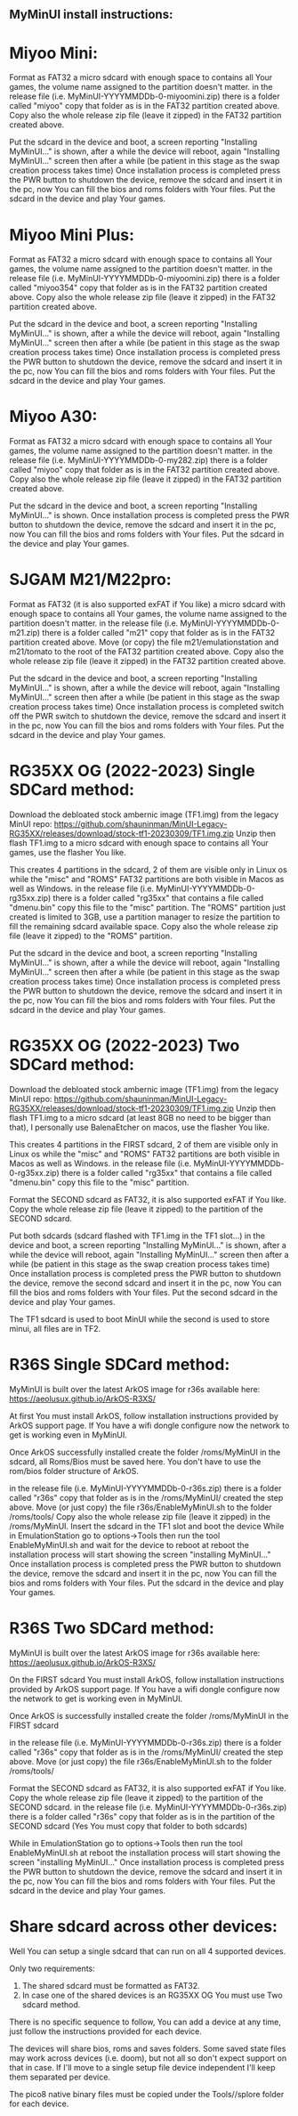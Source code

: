 ## MyMinUI install instructions:

# Miyoo Mini:

Format as FAT32 a micro sdcard with enough space to contains all Your games, the volume name assigned to the partition doesn't matter.
in the release file (i.e. MyMinUI-YYYYMMDDb-0-miyoomini.zip) there is a folder called "miyoo" copy that folder as is in the FAT32 partition created above.
Copy also the whole release zip file (leave it zipped) in the FAT32 partition created above.

Put the sdcard in the device and boot, a screen reporting "Installing MyMinUI..." is shown, after a while the device will reboot, again "Installing MyMinUI..." screen then after a while (be patient in this stage as the swap creation process takes time)
Once installation process is completed press the PWR button to shutdown the device, remove the sdcard and insert it in the pc, now You can fill the bios and roms folders with Your files. Put the sdcard in the device and play Your games. 


# Miyoo Mini Plus:

Format as FAT32 a micro sdcard with enough space to contains all Your games, the volume name assigned to the partition doesn't matter.
in the release file (i.e. MyMinUI-YYYYMMDDb-0-miyoomini.zip) there is a folder called "miyoo354" copy that folder as is in the FAT32 partition created above.
Copy also the whole release zip file (leave it zipped) in the FAT32 partition created above.

Put the sdcard in the device and boot, a screen reporting "Installing MyMinUI..." is shown, after a while the device will reboot, again "Installing MyMinUI..." screen then after a while (be patient in this stage as the swap creation process takes time)
Once installation process is completed press the PWR button to shutdown the device, remove the sdcard and insert it in the pc, now You can fill the bios and roms folders with Your files. Put the sdcard in the device and play Your games. 


# Miyoo A30:

Format as FAT32 a micro sdcard with enough space to contains all Your games, the volume name assigned to the partition doesn't matter.
in the release file (i.e. MyMinUI-YYYYMMDDb-0-my282.zip) there is a folder called "miyoo" copy that folder as is in the FAT32 partition created above.
Copy also the whole release zip file (leave it zipped) in the FAT32 partition created above.

Put the sdcard in the device and boot, a screen reporting "Installing MyMinUI..." is shown.
Once installation process is completed press the PWR button to shutdown the device, remove the sdcard and insert it in the pc, now You can fill the bios and roms folders with Your files. Put the sdcard in the device and play Your games. 


# SJGAM M21/M22pro:

Format as FAT32 (it is also supported exFAT if You like) a micro sdcard with enough space to contains all Your games, the volume name assigned to the partition doesn't matter.
in the release file (i.e. MyMinUI-YYYYMMDDb-0-m21.zip) there is a folder called "m21" copy that folder as is in the FAT32 partition created above.
Move (or copy) the file m21/emulationstation and m21/tomato to the root of the FAT32 partition created above.
Copy also the whole release zip file (leave it zipped) in the FAT32 partition created above.

Put the sdcard in the device and boot, a screen reporting "Installing MyMinUI..." is shown, after a while the device will reboot, again "Installing MyMinUI..." screen then after a while (be patient in this stage as the swap creation process takes time)
Once installation process is completed switch off the PWR switch to shutdown the device, remove the sdcard and insert it in the pc, now You can fill the bios and roms folders with Your files. Put the sdcard in the device and play Your games. 


# RG35XX OG (2022-2023) Single SDCard method:

Download the debloated stock ambernic image (TF1.img) from the legacy MinUI repo: https://github.com/shauninman/MinUI-Legacy-RG35XX/releases/download/stock-tf1-20230309/TF1.img.zip
Unzip then flash TF1.img to a micro sdcard with enough space to contains all Your games, use the flasher You like. 

This creates 4 partitions in the sdcard, 2 of them are visible only in Linux os while the "misc" and "ROMS" FAT32 partitions are both visible in Macos as well as Windows.
in the release file (i.e. MyMinUI-YYYYMMDDb-0-rg35xx.zip) there is a folder called "rg35xx" that contains a file called "dmenu.bin" copy this file to the "misc" partition.
The "ROMS" partition just created is limited to 3GB, use a partition manager to resize the partition to fill the remaining sdcard available space. 
Copy also the whole release zip file (leave it zipped) to the "ROMS" partition.

Put the sdcard in the device and boot, a screen reporting "Installing MyMinUI..." is shown, after a while the device will reboot, again "Installing MyMinUI..." screen then after a while (be patient in this stage as the swap creation process takes time)
Once installation process is completed press the PWR button to shutdown the device, remove the sdcard and insert it in the pc, now You can fill the bios and roms folders with Your files. Put the sdcard in the device and play Your games. 


# RG35XX OG (2022-2023) Two SDCard method:

Download the debloated stock ambernic image (TF1.img) from the legacy MinUI repo: https://github.com/shauninman/MinUI-Legacy-RG35XX/releases/download/stock-tf1-20230309/TF1.img.zip
Unzip then flash TF1.img to a micro sdcard (at least 8GB no need to be bigger than that), I personally use BalenaEtcher on macos, use the flasher You like. 

This creates 4 partitions in the FIRST sdcard, 2 of them are visible only in Linux os while the "misc" and "ROMS" FAT32 partitions are both visible in Macos as well as Windows.
in the release file (i.e. MyMinUI-YYYYMMDDb-0-rg35xx.zip) there is a folder called "rg35xx" that contains a file called "dmenu.bin" copy this file to the "misc" partition.

Format the SECOND sdcard as FAT32, it is also supported exFAT if You like.
Copy the whole release zip file (leave it zipped) to the partition of the SECOND sdcard.

Put both sdcards (sdcard flashed with TF1.img in the TF1 slot...) in the device and boot, a screen reporting "Installing MyMinUI..." is shown, after a while the device will reboot, again "Installing MyMinUI..." screen then after a while (be patient in this stage as the swap creation process takes time)
Once installation process is completed press the PWR button to shutdown the device, remove the second sdcard and insert it in the pc, now You can fill the bios and roms folders with Your files. Put the second sdcard in the device and play Your games. 

The TF1 sdcard is used to boot MinUI while the second is used to store minui, all files are in TF2.


# R36S Single SDCard method:

MyMinUI is built over the latest ArkOS image for r36s available here: https://aeolusux.github.io/ArkOS-R3XS/ 

At first You must install ArkOS, follow installation instructions provided by ArkOS support page. If You have a wifi dongle configure now the network to get is working even in MyMinUI.

Once ArkOS successfully installed create the folder <EASYROMS>/roms/MyMinUI in the sdcard, all Roms/Bios must be saved here. You don't have to use the rom/bios folder structure of ArkOS.

in the release file (i.e. MyMinUI-YYYYMMDDb-0-r36s.zip) there is a folder called "r36s" copy that folder as is in the <EASYROMS>/roms/MyMinUI/ created the step above.
Move (or just copy) the file r36s/EnableMyMinUI.sh to the folder <EASYROMS>/roms/tools/
Copy also the whole release zip file (leave it zipped) in the <EASYROMS>/roms/MyMinUI.
Insert the sdcard in the TF1 slot and boot the device
While in EmulationStation go to options->Tools then run the tool EnableMyMinUI.sh and wait for the device to reboot
at reboot the installation process will start showing the screen "installing MyMinUI..."
Once installation process is completed press the PWR button to shutdown the device, remove the sdcard and insert it in the pc, now You can fill the bios and roms folders with Your files. Put the sdcard in the device and play Your games. 


# R36S Two SDCard method:

MyMinUI is built over the latest ArkOS image for r36s available here: https://aeolusux.github.io/ArkOS-R3XS/ 

On the FIRST sdcard You must install ArkOS, follow installation instructions provided by ArkOS support page. If You have a wifi dongle configure now the network to get is working even in MyMinUI.

Once ArkOS is successfully installed create the folder <EASYROMS>/roms/MyMinUI in the FIRST sdcard

in the release file (i.e. MyMinUI-YYYYMMDDb-0-r36s.zip) there is a folder called "r36s" copy that folder as is in the <EASYROMS>/roms/MyMinUI/ created the step above.
Move (or just copy) the file r36s/EnableMyMinUI.sh to the folder <EASYROMS>/roms/tools/

Format the SECOND sdcard as FAT32, it is also supported exFAT if You like.
Copy the whole release zip file (leave it zipped) to the partition of the SECOND sdcard.
in the release file (i.e. MyMinUI-YYYYMMDDb-0-r36s.zip) there is a folder called "r36s" copy that folder as is in the partition of the SECOND sdcard (Yes You must copy that folder to both sdcards)

While in EmulationStation go to options->Tools then run the tool EnableMyMinUI.sh 
at reboot the installation process will start showing the screen "installing MyMinUI..."
Once installation process is completed press the PWR button to shutdown the device, remove the sdcard and insert it in the pc, now You can fill the bios and roms folders with Your files. Put the sdcard in the device and play Your games. 


# Share sdcard across other devices:

Well You can setup a single sdcard that can run on all 4 supported devices.

Only two requirements:

1)  The shared sdcard must be formatted as FAT32.
2)  In case one of the shared devices is an RG35XX OG You must use Two sdcard method.

There is no specific sequence to follow, You can add a device at any time, just follow the instructions provided for each device.

The devices will share bios, roms and saves folders.
Some saved state files may work across devices (i.e. doom), but not all so don't expect support on that in case. If I'll move to a single setup file device independent I'll keep them separated per device.

The pico8 native binary files must be copied under the Tools/<devicename>/splore folder for each device. 
